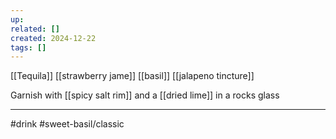```yaml
---
up: 
related: []
created: 2024-12-22
tags: []
---
```


[[Tequila]]
[[strawberry jame]]
[[basil]]
[[jalapeno tincture]]

Garnish with [[spicy salt rim]] and a [[dried lime]] in a rocks glass


---
#drink
#sweet-basil/classic 